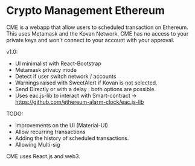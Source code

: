# Crypto Management Ethereum

CME is a webapp that allow users to scheduled transaction on Ethereum.
This uses Metamask and the Kovan Network.
CME has no access to your private keys and won't connect to your account with your approval.

v1.0:
- UI minimalist with React-Bootstrap
- Metamask privacy mode 
- Detect if user switch network / accounts
- Warnings raised with SweetAlert if Kovan is not selected.
- Send Directly or with a delay : both options are possible.
- Uses eac.js-lib to interact with Smart-contract -> https://github.com/ethereum-alarm-clock/eac.js-lib

TODO:
- Improvements on the UI (Material-UI)
- Allow recurring transactions
- Adding the history of scheduled transactions.
- Allowing Multi-sig


CME uses React.js and web3.
